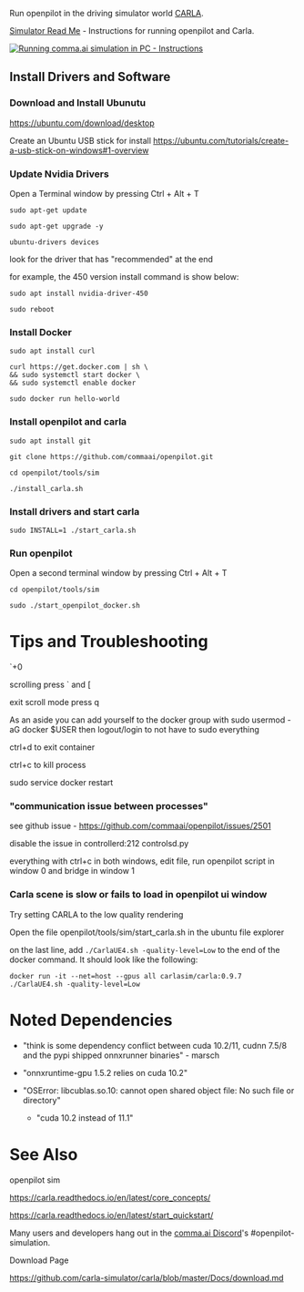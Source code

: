 Run openpilot in the driving simulator world [CARLA](http://carla.org/).

[Simulator Read Me](https://github.com/commaai/openpilot/tree/master/tools/sim#openpilot-in-simulator) - Instructions for running openpilot and Carla. 

[![Running comma.ai simulation in PC - Instructions](https://img.youtube.com/vi/_bZ5OLtvbhk/0.jpg)](https://www.youtube.com/watch?v=_bZ5OLtvbhk)


## Install Drivers and Software

### Download and Install Ubunutu

https://ubuntu.com/download/desktop

Create an Ubuntu USB stick for install https://ubuntu.com/tutorials/create-a-usb-stick-on-windows#1-overview

### Update Nvidia Drivers

Open a Terminal window by pressing Ctrl + Alt + T

`sudo apt-get update`  

`sudo apt-get upgrade -y`  

`ubuntu-drivers devices`  

look for the driver that has "recommended" at the end

for example, the 450 version install command is show below:  

`sudo apt install nvidia-driver-450`  

`sudo reboot`  

### Install Docker

`sudo apt install curl`  

`curl https://get.docker.com | sh \`  
`&& sudo systemctl start docker \`  
`&& sudo systemctl enable docker`  

`sudo docker run hello-world`  

### Install openpilot and carla

`sudo apt install git`  

`git clone https://github.com/commaai/openpilot.git`  

`cd openpilot/tools/sim`  

`./install_carla.sh`

### Install drivers and start carla

`sudo INSTALL=1 ./start_carla.sh`  

### Run openpilot

Open a second terminal window by pressing Ctrl + Alt + T

`cd openpilot/tools/sim`  

`sudo ./start_openpilot_docker.sh`

# Tips and Troubleshooting

`+0

scrolling press ` and [

exit scroll mode press q

As  an aside you can add yourself to the docker group with sudo usermod -aG docker $USER then logout/login to not have to sudo everything

ctrl+d to exit container

ctrl+c to kill process

sudo service docker restart

### "communication issue between processes"

see github issue - https://github.com/commaai/openpilot/issues/2501

disable the issue in controllerd:212  controlsd.py

everything with ctrl+c in both windows, edit file, run openpilot script in window 0 and bridge in window 1

### Carla scene is slow or fails to load in openpilot ui window

Try setting CARLA to the low quality rendering  

Open the file openpilot/tools/sim/start_carla.sh in the ubuntu file explorer  

on the last line, add `./CarlaUE4.sh -quality-level=Low` to the end of the docker command. It should look like the following:  

`docker run -it --net=host --gpus all carlasim/carla:0.9.7 ./CarlaUE4.sh -quality-level=Low`  

# Noted Dependencies

* "think is some dependency conflict between cuda 10.2/11, cudnn 7.5/8 and the pypi shipped onnxrunner binaries" - marsch

* "onnxruntime-gpu 1.5.2 relies on cuda 10.2"

* "OSError: libcublas.so.10: cannot open shared object file: No such file or directory"  
  * "cuda 10.2 instead of 11.1"

# See Also

openpilot sim

https://carla.readthedocs.io/en/latest/core_concepts/

https://carla.readthedocs.io/en/latest/start_quickstart/

Many users and developers hang out in the [comma.ai Discord](https://discord.comma.ai)'s #openpilot-simulation. 

Download Page

https://github.com/carla-simulator/carla/blob/master/Docs/download.md
